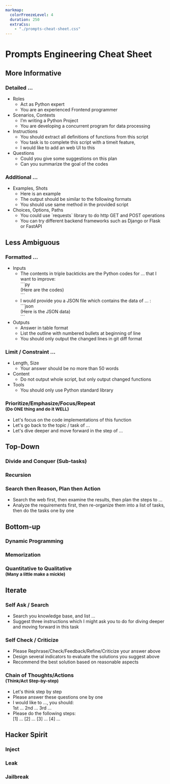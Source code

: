 ```yaml
---
markmap:
  colorFreezeLevel: 4
  duration: 250
  extraCss:
    - "./prompts-cheat-sheet.css"
---
```



# <root>Prompts Engineering Cheat Sheet</root>

## <l2>More Informative</l2>
### <l3>Detailed ...</l3>
- Roles
  - Act as Python expert
  - You are an experienced Frontend programmer
- Scenarios, Contexts
  - I’m writing a Python Project
  - You are developing a concurrent program for data processing
- Instructions
  - You should extract all definitions of functions from this script
  - You task is to complete this script with a timeit feature,
  - I would like to add an web UI to this
- Questions
  - Could you give some suggestions on this plan
  - Can you summarize the goal of the codes
### <l3>Additional ...</l3>
- Examples, Shots
  - Here is an example
  - The output should be similar to the following formats
  - You should use same method in the provided script
- Choices, Options, Paths
  - You could use \`requests\` library to do http GET and POST operations
  - You can try different backend frameworks such as Django or Flask or FastAPI

## <l2>Less Ambiguous</l2>
### Formatted ...
- Inputs
  - The contents in triple backticks are the Python codes for ... that I want to improve: <br>\`\`\`py<br>(Here are the codes)<br>\`\`\`
  - I would provide you a JSON file which contains the data of ... : <br>\`\`\`json<br>(Here is the JSON data)<br>\`\`\`
- Outputs
  - Answer in table format
  - List the outline with numbered bullets at beginning of line
  - You should only output the changed lines in git diff format
### Limit / Constraint ...
  - Length, Size
    - Your answer should be no more than 50 words
  - Content
    - Do not output whole script, but only output changed functions
  - Tools
    - You should only use Python standard library
### Prioritize/Emphasize/Focus/Repeat <br> <small>(Do ONE thing and do it WELL)</small>
  - Let's focus on the code implementations of this function
  - Let's go back to the topic / task of ...
  - Let's dive deeper and move forward in the step of ...

## <l2>Top-Down</l2>
### Divide and Conquer (Sub-tasks)
### Recursion
### Search then Reason, Plan then Action
  - Search the web first, then examine the results, then plan the steps to ...
  - Analyze the requirements first, then re-organize them into a list of tasks, then do the tasks one by one

## <l2>Bottom-up</l2>
### Dynamic Programming
### Memorization
### Quantitative to Qualitative <br> <small>(Many a little make a mickle)</small>

## <l2>Iterate</l2>

### Self Ask / Search
- Search you knowledge base, and list ...
- Suggest three instructions which I might ask you to do for diving deeper and moving forward in this task
### Self Check / Criticize
- Please Rephrase/Check/Feedback/Refine/Criticize your answer above
- Design several indicators to evaluate the solutions you suggest above
- Recommend the best solution based on reasonable aspects

### Chain of Thoughts/Actions <br> <small>(Think/Act Step-by-step)</small>
- Let's think step by step
- Please answer these questions one by one
- I would like to ..., you should:<br>1st ... 2nd ... 3rd ...
- Please do the following steps:<br>[1] ... [2] ... [3] ... [4] ...

## <l2>Hacker Spirit</l2>
### Inject
### Leak
### Jailbreak
